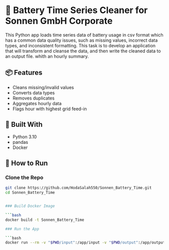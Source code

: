 # 🔋 Battery Time Series Cleaner for Sonnen GmbH Corporate
This Python app loads time series data of battery usage in csv format which has a common data quality issues,
such as missing values, incorrect data types, and inconsistent formatting. 
This task is to develop an application that will transform and cleanse the data, 
and then write the cleaned data to an output file. 
whith an hourly summary.

## 📦 Features
- Cleans missing/invalid values
- Converts data types
- Removes duplicates
- Aggregates hourly data
- Flags hour with highest grid feed-in

## 🧱 Built With
- Python 3.10
- pandas
- Docker

## 🚀 How to Run

### Clone the Repo

```bash
git clone https://github.com/HodaSalah550/Sonnen_Battery_Time.git
cd Sonnen_Battery_Time


### Build Docker Image

```bash
docker build -t Sonnen_Battery_Time

### Run the App

```bash
docker run --rm -v "$PWD/input":/app/input -v "$PWD/output":/app/output Sonnen_Battery_Time




